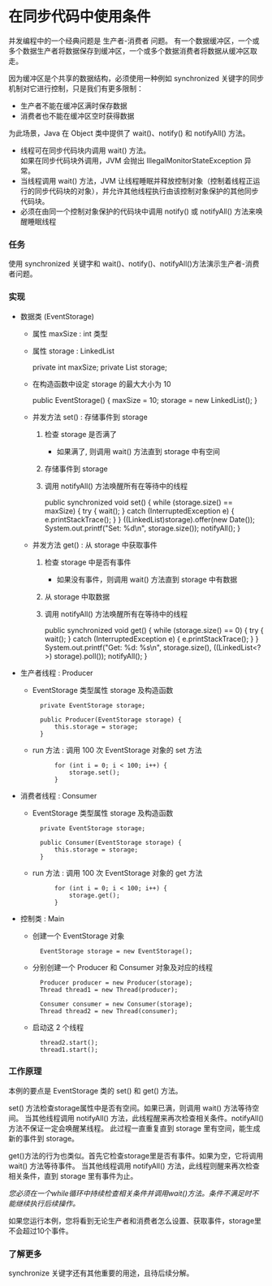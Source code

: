 在同步代码中使用条件
====

并发编程中的一个经典问题是 生产者-消费者 问题。
有一个数据缓冲区，一个或多个数据生产者将数据保存到缓冲区，一个或多个数据消费者将数据从缓冲区取走。

因为缓冲区是个共享的数据结构，必须使用一种例如 synchronized 关键字的同步机制对它进行控制，只是我们有更多限制：

* 生产者不能在缓冲区满时保存数据
* 消费者也不能在缓冲区空时获得数据

为此场景，Java 在 Object 类中提供了 wait()、notify() 和 notifyAll() 方法。

* 线程可在同步代码块内调用 wait() 方法。
    <br/>
    如果在同步代码块外调用，JVM 会抛出 IllegalMonitorStateException 异常。
* 当线程调用 wait() 方法，JVM 让线程睡眠并释放控制对象（控制着线程正运行的同步代码块的对象），并允许其他线程执行由该控制对象保护的其他同步代码块。
* 必须在由同一个控制对象保护的代码块中调用 notify() 或 notifyAll() 方法来唤醒睡眠线程


### 任务

使用 synchronized 关键字和 wait()、notify()、notifyAll()方法演示生产者-消费者问题。


### 实现

* 数据类 (EventStorage)

    * 属性 maxSize : int 类型
    * 属性 storage : LinkedList<Date>

        private int maxSize;
        private List<Date> storage;

    * 在构造函数中设定 storage 的最大大小为 10

        public EventStorage() {
            maxSize = 10;
            storage = new LinkedList<Date>();
        }

    * 并发方法 set() : 存储事件到 storage
        <br/>
        1. 检查 storage 是否满了
            * 如果满了, 则调用 wait() 方法直到 storage 中有空间
        2. 存储事件到 storage
        3. 调用 notifyAll() 方法唤醒所有在等待中的线程

            public synchronized void set() {
                while (storage.size() == maxSize) {
                    try {
                        wait();
                    } catch (InterruptedException e) {
                        e.printStackTrace();
                    }
                }
                ((LinkedList<Date>)storage).offer(new Date());
                System.out.printf("Set: %d\n", storage.size());
                notifyAll();
            }

    * 并发方法 get() : 从 storage 中获取事件
        <br/>
        1. 检查 storage 中是否有事件
            * 如果没有事件，则调用 wait() 方法直到 storage 中有数据
        2. 从 storage 中取数据
        3. 调用 notifyAll() 方法唤醒所有在等待中的线程

            public synchronized void get() {
                while (storage.size() == 0) {
                    try {
                        wait();
                    } catch (InterruptedException e) {
                        e.printStackTrace();
                    }
                }
                System.out.printf("Get: %d: %s\n", storage.size(), ((LinkedList<?>) storage).poll());
                notifyAll();
            }

* 生产者线程 : Producer

    * EventStorage 类型属性 storage 及构造函数

            private EventStorage storage;

            public Producer(EventStorage storage) {
                this.storage = storage;
            }

    * run 方法 : 调用 100 次 EventStorage 对象的 set 方法

                for (int i = 0; i < 100; i++) {
                    storage.set();
                }


* 消费者线程 : Consumer

    * EventStorage 类型属性 storage 及构造函数

            private EventStorage storage;

            public Consumer(EventStorage storage) {
                this.storage = storage;
            }

    * run 方法 : 调用 100 次 EventStorage 对象的 get 方法

                for (int i = 0; i < 100; i++) {
                    storage.get();
                }


* 控制类 : Main

    * 创建一个 EventStorage 对象

            EventStorage storage = new EventStorage();

    * 分别创建一个 Producer 和 Consumer 对象及对应的线程

            Producer producer = new Producer(storage);
            Thread thread1 = new Thread(producer);

            Consumer consumer = new Consumer(storage);
            Thread thread2 = new Thread(consumer);

    * 启动这 2 个线程

            thread2.start();
            thread1.start();


### 工作原理

本例的要点是 EventStorage 类的 set() 和 get() 方法。

set() 方法检查storage属性中是否有空间。如果已满，则调用 wait() 方法等待空间。
当其他线程调用 notifyAll() 方法，此线程醒来再次检查相关条件。notifyAll() 方法不保证一定会唤醒某线程。
此过程一直重复直到 storage 里有空间，能生成新的事件到 storage。

get()方法的行为也类似。首先它检查storage里是否有事件。如果为空，它将调用 wait() 方法等待事件。
当其他线程调用 notifyAll() 方法，此线程则醒来再次检查相关条件，直到 storage 里有事件为止。

*您必须在一个while循环中持续检查相关条件并调用wait()方法。条件不满足时不能继续执行后续操作。*

如果您运行本例，您将看到无论生产者和消费者怎么设置、获取事件，storage里不会超过10个事件。


### 了解更多

synchronize 关键字还有其他重要的用途，且待后续分解。
